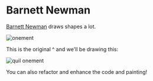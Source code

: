 # Barnett Newman

[Barnett Newman](https://en.wikipedia.org/wiki/Barnett_Newman) draws shapes a lot.

![onement](https://upload.wikimedia.org/wikipedia/en/2/29/Newman-Onement_1.jpg)

This is the original ^ and we'll be drawing this:

![quil onement](https://github.com/clojurebridge-berlin/study-group-curriculum/blob/lp-week1/week-1/barnett-newman/resources/quil-onement.png)

You can also refactor and enhance the code and painting!
